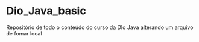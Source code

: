 # Dio_Java_basic
Repositório de todo o conteúdo do curso da DIo Java
alterando um arquivo de fomar local
